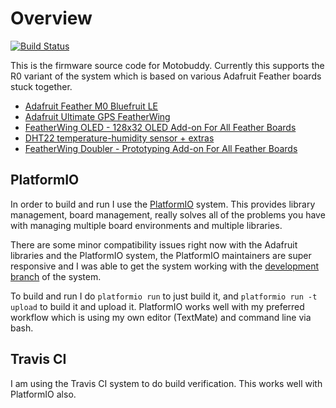 # Overview
[![Build Status](https://travis-ci.org/bcr/Motobuddy.svg?branch=master)](https://travis-ci.org/bcr/Motobuddy)

This is the firmware source code for Motobuddy. Currently this supports the R0 variant of the system which is based on various Adafruit Feather boards stuck together.

* [Adafruit Feather M0 Bluefruit LE][adafruit-2995]
* [Adafruit Ultimate GPS FeatherWing][adafruit-3133]
* [FeatherWing OLED - 128x32 OLED Add-on For All Feather Boards][adafruit-2900]
* [DHT22 temperature-humidity sensor + extras][adafruit-385]
* [FeatherWing Doubler - Prototyping Add-on For All Feather Boards][adafruit-2890]

## PlatformIO
In order to build and run I use the [PlatformIO][platformio] system. This provides library management, board management, really solves all of the problems you have with managing multiple board environments and multiple libraries.

There are some minor compatibility issues right now with the Adafruit libraries and the PlatformIO system, the PlatformIO maintainers are super responsive and I was able to get the system working with the [development branch][platformio-devel] of the system.

To build and run I do `platformio run` to just build it, and `platformio run -t upload` to build it and upload it. PlatformIO works well with my preferred workflow which is using my own editor (TextMate) and command line via bash.

## Travis CI
I am using the Travis CI system to do build verification. This works well with PlatformIO also.

[adafruit-2995]: https://www.adafruit.com/product/2995
[adafruit-2900]: https://www.adafruit.com/products/2900
[adafruit-3133]: https://www.adafruit.com/product/3133
[adafruit-385]: https://www.adafruit.com/product/385
[adafruit-2890]: https://www.adafruit.com/product/2890
[platformio]: http://platformio.org/
[platformio-devel]: http://docs.platformio.org/en/stable/installation.html#development-version
